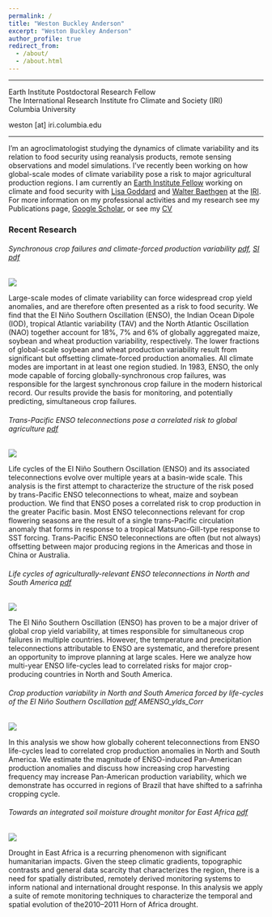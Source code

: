 ```yaml
---
permalink: /
title: "Weston Buckley Anderson"
excerpt: "Weston Buckley Anderson"
author_profile: true
redirect_from: 
  - /about/
  - /about.html
---
```


---

Earth Institute Postdoctoral Research Fellow <br/>
The International Research Institute fro Climate and Society (IRI)<br/>
Columbia University <br/>

weston [at] iri.columbia.edu

---

I’m an agroclimatologist studying the dynamics of climate variability and its relation to food security using reanalysis products, remote  sensing observations and model simulations. I’ve recently been working on how global-scale modes of climate variability pose a risk to major agricultural production regions. I am currently an [Earth Institute Fellow](earth.columbia.edu/articles/view/58#Anderson) working on climate and food security with [Lisa Goddard](https://iri.columbia.edu/contact/staff-directory/lisa-goddard/) and  [Walter Baethgen](https://iri.columbia.edu/contact/staff-directory/walter-baethgen/) at the [IRI](https://iri.columbia.edu/). For more information on my professional activities and my research see my Publications page, [Google Scholar](scholar.google.com/citations?user=RP8M1g8AAAAJ&hl=en), or see my [CV](https://WestonAnderson.github.io/files/Weston_Buckley_Anderson_CV_2019.pdf)



### Recent Research

###### Synchronous crop failures and climate-forced production variability [pdf](https://WestonAnderson.github.io/files/Anderson2019_synchronous.pdf), [SI pdf](https://WestonAnderson.github.io/files/Anderson2019_synchronous_SI.pdf)

![](https://WestonAnderson.github.io/images/SynchronousFailures.png)

Large-scale modes of climate variability can force widespread crop yield anomalies, and are therefore often presented as a risk to food security. We find that the El Niño Southern Oscillation (ENSO), the Indian Ocean Dipole (IOD), tropical Atlantic variability (TAV) and the North Atlantic Oscillation (NAO) together account for 18%, 7% and 6% of globally aggregated maize, soybean and wheat production variability, respectively. The lower fractions of global-scale soybean and wheat production variability result from significant but offsetting climate-forced production anomalies. All climate modes are important in at least one region studied. In 1983, ENSO, the only mode capable of forcing globally-synchronous crop failures, was responsible for the largest synchronous crop failure in the modern historical record. Our results provide the basis for monitoring, and potentially predicting, simultaneous crop failures.

 

###### Trans-Pacific ENSO teleconnections pose a correlated risk to global agriculture [pdf](https://WestonAnderson.github.io/files/Anderson2018transpacific.pdf)

![](https://WestonAnderson.github.io/images/Transpacific.png)

Life cycles of the El Niño Southern Oscillation (ENSO) and its associated teleconnections evolve over multiple years at a basin-wide scale. This analysis is the first attempt to characterize the structure of the risk posed by trans-Pacific ENSO teleconnections to wheat, maize and soybean production. We find that ENSO poses a correlated risk to crop production in the greater Pacific basin. Most ENSO teleconnections relevant for crop flowering seasons are the result of a single trans-Pacific circulation anomaly that forms in response to a tropical Matsuno-Gill-type response to SST forcing. Trans-Pacific ENSO teleconnections are often (but not always) offsetting between major producing regions in the Americas and those in China or Australia.

 

 

###### Life cycles of agriculturally-relevant ENSO teleconnections in North and South America [pdf](https://WestonAnderson.github.io/files/Anderson2016lifecycles.pdf)

![](https://WestonAnderson.github.io/images/ENSO_tele.png)

The El Niño Southern Oscillation (ENSO) has proven to be a major driver of global crop yield variability, at times responsible for simultaneous crop failures in multiple countries. However, the temperature and precipitation teleconnections attributable to ENSO are systematic, and therefore present an opportunity to improve planning at large scales. Here we analyze how multi-year ENSO life-cycles lead to correlated risks for major crop-producing countries in North and South America.



###### Crop production variability in North and South America forced by life-cycles of the El Niño Southern Oscillation [pdf](https://WestonAnderson.github.io/files/Anderson2017crop.pdf)  AMENSO_ylds_Corr

![](https://WestonAnderson.github.io/images/AMENSO_ylds_Corr-768x576.png)

In this analysis we show how globally coherent teleconnections from ENSO life-cycles lead to correlated crop production anomalies in North and South America. We estimate the magnitude of ENSO-induced Pan-American production anomalies and discuss how increasing crop harvesting frequency may increase Pan-American production variability, which we demonstrate has occurred in regions of Brazil that have shifted to a safrinha cropping cycle.



###### Towards an integrated soil moisture drought monitor for East Africa [pdf](https://WestonAnderson.github.io/files/Anderson2012drought.pdf)

![](https://WestonAnderson.github.io/images/drought_monitor.png)

Drought in East Africa is a recurring phenomenon with significant humanitarian impacts. Given the steep climatic gradients, topographic contrasts and general data scarcity that characterizes the region, there is a need for spatially distributed, remotely derived monitoring systems to inform national and international drought response. In this analysis we apply a suite of remote monitoring techniques to characterize the temporal and spatial evolution of the2010–2011 Horn of Africa drought.

 
